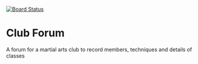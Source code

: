 [![Board Status](https://dev.azure.com/JMiller10074/afdffd25-69bf-4fba-9fbd-056a02328592/29fd3513-e2ad-42c4-bc9e-153b38e4d8d1/_apis/work/boardbadge/4afc58ad-4793-4732-bbd2-9e2219edcea5)](https://dev.azure.com/JMiller10074/afdffd25-69bf-4fba-9fbd-056a02328592/_boards/board/t/29fd3513-e2ad-42c4-bc9e-153b38e4d8d1/Microsoft.RequirementCategory)
# Club Forum
A forum for a martial arts club to record members, techniques and details of classes
